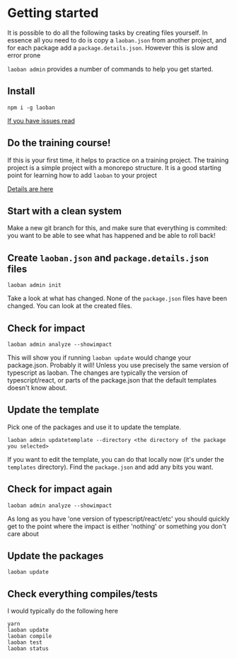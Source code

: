# Getting started

It is possible to do all the following tasks by creating files yourself. In essence all you need to do is 
copy a `laoban.json` from another project, and for each package add a `package.details.json`. However this is slow and 
error prone

`laoban admin` provides a number of commands to help you get started.

## Install

```shell
npm i -g laoban
```

[If you have issues read](INSTALLING.LAOBAN.md) 

## Do the training course!

If this is your first time, it helps to practice on a training project. The training project is a simple project with a
monorepo structure. It is a good starting point for learning how to add `laoban` to your project

[Details are here](../training/EXISTING.md)

## Start with a clean system

Make a new git branch for this, and make sure that everything is commited: you want to be able to see what 
has happened and be able to roll back!

## Create `laoban.json` and `package.details.json` files

```shell
laoban admin init
```
Take a look at what has changed. None of the `package.json` files have been changed. You can look at the
created files. 

## Check for impact

```shell
laoban admin analyze --showimpact
``` 
This will show you if running `laoban update` would change your package.json. Probably it will! Unless you
use precisely the same version of typescript as laoban. The changes are typically
the version of typescript/react, or parts of the package.json that the default templates doesn't know about.

## Update the template

Pick one of the packages and use it to update the template. 

```shell
laoban admin updatetemplate --directory <the directory of the package you selected>
```
If you want to edit the template, you can do that locally now (it's under the `templates` directory). Find the `package.json`
and add any bits you want.

## Check for impact again

```shell
laoban admin analyze --showimpact
``` 

As long as you have 'one version of typescript/react/etc' you should quickly get to the point where the impact is either
'nothing' or something you don't care about

## Update the packages

```shell
laoban update
```

## Check everything compiles/tests

I would typically do the following here
```shell
yarn
laoban update
laoban compile
laoban test
laoban status
```

